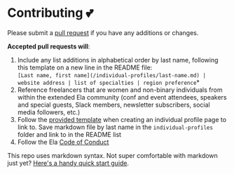 # Contributing 💕

Please submit a [pull request](https://help.github.com/articles/creating-a-pull-request/) if you have any additions or changes. 

**Accepted pull requests will**:

1. Include any list additions in alphabetical order by last name, following this template on a new line in the README file:<br> `[Last name, first name](/individual-profiles/last-name.md) | website address | list of specialties | region preference`*
2. Reference freelancers that are women and non-binary individuals from within the extended Ela community (conf and event attendees, speakers and special guests, Slack members, newsletter subscribers, social media followers, etc.)
3. Follow the [provided template](individual-profiles/example.md) when creating an individual profile page to link to. Save markdown file by last name in the `individual-profiles` folder and link to in the README list   
4. Follow the Ela [Code of Conduct](http://elaconf.com/code-of-conduct/)

This repo uses markdown syntax. Not super comfortable with markdown just yet? [Here's a handy quick start guide](https://guides.github.com/features/mastering-markdown/).
